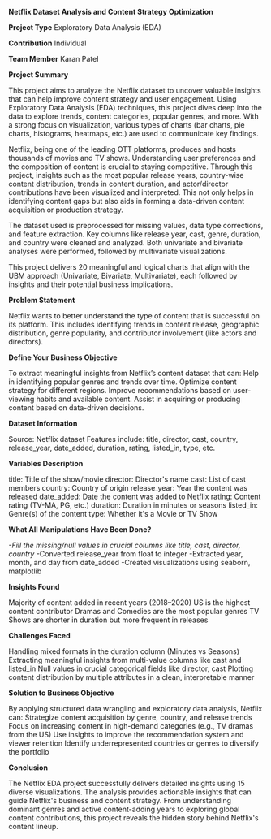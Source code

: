 **Netflix Dataset Analysis and Content Strategy Optimization**

**Project Type**
Exploratory Data Analysis (EDA)

**Contribution**
Individual

**Team Member**
Karan Patel

**Project Summary**

This project aims to analyze the Netflix dataset to uncover valuable insights that can help improve content strategy and user engagement. Using Exploratory Data Analysis (EDA) techniques, this project dives deep into the data to explore trends, content categories, popular genres, and more. With a strong focus on visualization, various types of charts (bar charts, pie charts, histograms, heatmaps, etc.) are used to communicate key findings.

Netflix, being one of the leading OTT platforms, produces and hosts thousands of movies and TV shows. Understanding user preferences and the composition of content is crucial to staying competitive. Through this project, insights such as the most popular release years, country-wise content distribution, trends in content duration, and actor/director contributions have been visualized and interpreted. This not only helps in identifying content gaps but also aids in forming a data-driven content acquisition or production strategy.

The dataset used is preprocessed for missing values, data type corrections, and feature extraction. Key columns like release year, cast, genre, duration, and country were cleaned and analyzed. Both univariate and bivariate analyses were performed, followed by multivariate visualizations.

This project delivers 20 meaningful and logical charts that align with the UBM approach (Univariate, Bivariate, Multivariate), each followed by insights and their potential business implications.

**Problem Statement**

Netflix wants to better understand the type of content that is successful on its platform. This includes identifying trends in content release, geographic distribution, genre popularity, and contributor involvement (like actors and directors).

**Define Your Business Objective**

To extract meaningful insights from Netflix’s content dataset that can:
Help in identifying popular genres and trends over time.
Optimize content strategy for different regions.
Improve recommendations based on user-viewing habits and available content.
Assist in acquiring or producing content based on data-driven decisions.

**Dataset Information**

Source: Netflix dataset
Features include: title, director, cast, country, release_year, date_added, duration, rating, listed_in, type, etc.

**Variables Description**

title: Title of the show/movie
director: Director's name
cast: List of cast members
country: Country of origin
release_year: Year the content was released
date_added: Date the content was added to Netflix
rating: Content rating (TV-MA, PG, etc.)
duration: Duration in minutes or seasons
listed_in: Genre(s) of the content
type: Whether it's a Movie or TV Show

**What All Manipulations Have Been Done?**

*-Fill the  missing/null values in crucial columns like title, cast, director, country*
-Converted release_year from float to integer
-Extracted year, month, and day from date_added
-Created visualizations using seaborn, matplotlib

**Insights Found**

Majority of content added in recent years (2018–2020)
US is the highest content contributor
Dramas and Comedies are the most popular genres
TV Shows are shorter in duration but more frequent in releases

**Challenges Faced**

Handling mixed formats in the duration column (Minutes vs Seasons)
Extracting meaningful insights from multi-value columns like cast and listed_in
Null values in crucial categorical fields like director, cast
Plotting content distribution by multiple attributes in a clean, interpretable manner

**Solution to Business Objective**

By applying structured data wrangling and exploratory data analysis, Netflix can:
Strategize content acquisition by genre, country, and release trends
Focus on increasing content in high-demand categories (e.g., TV dramas from the US)
Use insights to improve the recommendation system and viewer retention
Identify underrepresented countries or genres to diversify the portfolio

**Conclusion**

The Netflix EDA project successfully delivers detailed insights using 15 diverse visualizations. The analysis provides actionable insights that can guide Netflix's business and content strategy. From understanding dominant genres and active content-adding years to exploring global content contributions, this project reveals the hidden story behind Netflix's content lineup.
